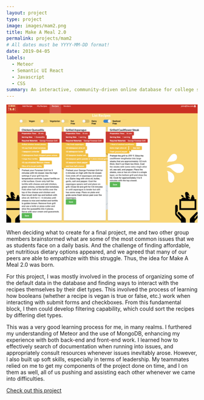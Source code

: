 ```yaml
---
layout: project
type: project
image: images/mam2.png
title: Make A Meal 2.0
permalink: projects/mam2
# All dates must be YYYY-MM-DD format!
date: 2019-04-05
labels:
  - Meteor
  - Semantic UI React
  - Javascript
  - CSS
summary: An interactive, community-driven online database for college students to access and contribute their own affordable and easy-to-make recipes to support their nutritional needs.
---
```


<img src="/images/filtering.png" style="max-width:100%;height:auto;" alt="Filtering">

When deciding what to create for a final project, me and two other group members brainstormed what are some of the most common issues that we as students face on a daily basis. And the challenge of finding affordable, yet nutritious dietary options appeared, and we agreed that many of our peers are able to empathize with this struggle. Thus, the idea for Make A Meal 2.0 was born.

For this project, I was mostly involved in the process of organizing some of the default data in the database and finding ways to interact with the recipes themselves by their diet types. This involved the process of learning how booleans (whether a recipe is vegan is true or false, etc.) work when interacting with submit forms and checkboxes. From this fundamental block, I then could develop filtering capability, which could sort the recipes by differing diet types.

This was a very good learning process for me, in many realms. I furthered my understanding of Meteor and the use of MongoDB, enhancing my experience with both back-end and front-end work. I learned how to effectively search of documentation when running into issues, and appropriately consult resources whenever issues inevitably arose. However, I also built up soft skills, especially in terms of leadership. My teammates relied on me to get my components of the project done on time, and I on them as well, all of us pushing and assisting each other whenever we came into difficulties.

[Check out this project](https://github.com/make-a-meal-2-0/mam2)



